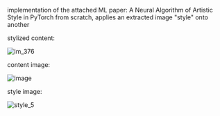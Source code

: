 implementation of the attached ML paper: A Neural Algorithm of Artistic Style in PyTorch from scratch,
applies an extracted image "style" onto another

stylized content:

![im_376](https://github.com/user-attachments/assets/4c894805-8c26-4794-a00b-3bed3eaaa60a)


content image:

![image](https://github.com/user-attachments/assets/709e4336-c922-475f-8be9-3f78d3dc6b81)


style image:

![style_5](https://github.com/user-attachments/assets/2b72eeb8-fd0c-45d7-916c-9427e79934c1)



